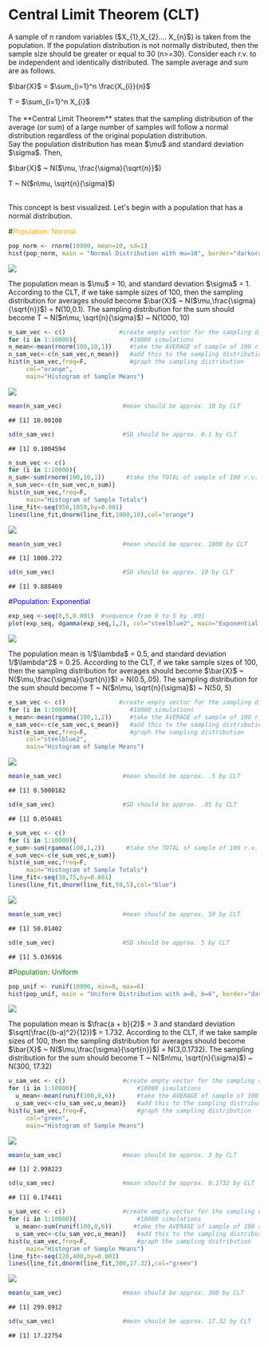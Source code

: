 # Central Limit Theorem (CLT)
<p>
A sample of n random variables ($X_{1},X_{2}.... X_{n}$) is taken from the population. If the population distribution is not normally distributed, then the sample size should be greater or equal to 30 (n>=30). Consider each r.v. to be independent and identically distributed. The sample average and sum are as follows.
<p>
$\bar{X}$ = $\sum_{i=1}^n \frac{X_{i}}{n}$
<p>
T = $\sum_{i=1}^n X_{i}$
<br><br>
The **Central Limit Theorem** states that the sampling distribution of the average (or sum) of a large number of samples will follow a normal distribution regardless of the original population distribution.
<br>
Say the population distribution has mean $\mu$ and standard deviation $\sigma$. Then, <p>
$\bar{X}$ ~ N($\mu, \frac{\sigma}{\sqrt{n}}$) <p>
T ~ N($n\mu, \sqrt{n}{\sigma}$)
<p>
<br>
This concept is best visualized. Let's begin with a population that has a normal distribution. 

#<span style="color:orange">Population: Normal</span>

```r
pop_norm <- rnorm(10000, mean=10, sd=1) 
hist(pop_norm, main = "Normal Distribution with mu=10", border="darkorange2")
```

![](CLT_files/figure-html/unnamed-chunk-1-1.png)<!-- -->
<p>
The population mean is $\mu$ = 10, and standard deviation $\sigma$ = 1. According to the CLT, if we take sample sizes of 100, then the sampling distribution for averages should become $\bar{X}$ ~ N($\mu,\frac{\sigma}{\sqrt{n}}$) = N(10,0.1). The sampling distribution for the sum should become T ~ N($n\mu, \sqrt{n}{\sigma}$) ~ N(1000, 10) <p>


```r
n_sam_vec <- c()               #create empty vector for the sampling distribution 
for (i in 1:10000){               #10000 simulations
n_mean<-mean(rnorm(100,10,1))     #take the AVERAGE of sample of 100 r.v.
n_sam_vec<-c(n_sam_vec,n_mean)}   #add this to the sampling distribution vector
hist(n_sam_vec,freq=F,            #graph the sampling distribution
     col="orange",
     main="Histogram of Sample Means")         
```

![](CLT_files/figure-html/unnamed-chunk-2-1.png)<!-- -->

```r
mean(n_sam_vec)                 #mean should be approx. 10 by CLT
```

```
## [1] 10.00108
```

```r
sd(n_sam_vec)                   #SD should be approx. 0.1 by CLT
```

```
## [1] 0.1004594
```

```r
n_sum_vec <- c()                 
for (i in 1:10000){           
n_sum<-sum(rnorm(100,10,1))      #take the TOTAL of sample of 100 r.v.
n_sum_vec<-c(n_sum_vec,n_sum)}       
hist(n_sum_vec,freq=F,
     main="Histogram of Sample Totals")
line_fit<-seq(950,1050,by=0.001) 
lines(line_fit,dnorm(line_fit,1000,10),col="orange")
```

![](CLT_files/figure-html/unnamed-chunk-3-1.png)<!-- -->

```r
mean(n_sum_vec)                 #mean should be approx. 1000 by CLT
```

```
## [1] 1000.272
```

```r
sd(n_sum_vec)                   #SD should be approx. 10 by CLT
```

```
## [1] 9.888469
```

#<span style="color:blue">Population: Exponential</span>

```r
exp_seq <-seq(0,5,0.001)  #sequence from 0 to 5 by .001 
plot(exp_seq, dgamma(exp_seq,1,2), col="steelblue2", main="Exponential Distribution with λ = 2") 
```

![](CLT_files/figure-html/unnamed-chunk-4-1.png)<!-- -->
<p>
The population mean is 1/$\lambda$ = 0.5, and standard deviation 1/$\lambda^2$ = 0.25. According to the CLT, if we take sample sizes of 100, then the sampling distribution for averages should become $\bar{X}$ ~ N($\mu,\frac{\sigma}{\sqrt{n}}$) = N(0.5,.05). The sampling distribution for the sum should become T ~ N($n\mu, \sqrt{n}{\sigma}$) ~ N(50, 5) <p>


```r
e_sam_vec <- c()               #create empty vector for the sampling distribution 
for (i in 1:10000){               #10000 simulations
s_mean<-mean(rgamma(100,1,2))     #take the AVERAGE of sample of 100 r.v.
e_sam_vec<-c(e_sam_vec,s_mean)}   #add this to the sampling distribution vector
hist(e_sam_vec,freq=F,            #graph the sampling distribution
     col="steelblue2",
     main="Histogram of Sample Means")         
```

![](CLT_files/figure-html/unnamed-chunk-5-1.png)<!-- -->

```r
mean(e_sam_vec)                 #mean should be approx. .5 by CLT
```

```
## [1] 0.5000182
```

```r
sd(e_sam_vec)                   #SD should be approx. .05 by CLT
```

```
## [1] 0.050481
```

```r
e_sum_vec <- c()                 
for (i in 1:10000){           
e_sum<-sum(rgamma(100,1,2))      #take the TOTAL of sample of 100 r.v.
e_sum_vec<-c(e_sum_vec,e_sum)}       
hist(e_sum_vec,freq=F,
     main="Histogram of Sample Totals")
line_fit<-seq(30,75,by=0.001) 
lines(line_fit,dnorm(line_fit,50,5),col="blue")
```

![](CLT_files/figure-html/unnamed-chunk-6-1.png)<!-- -->

```r
mean(e_sum_vec)                 #mean should be approx. 50 by CLT
```

```
## [1] 50.01402
```

```r
sd(e_sum_vec)                   #SD should be approx. 5 by CLT
```

```
## [1] 5.036916
```
#<span style="color:green">Population: Uniform</span>

```r
pop_unif <- runif(10000, min=0, max=6) 
hist(pop_unif, main = "Uniform Distribution with a=0, b=6", border="darkgreen")
```

![](CLT_files/figure-html/unnamed-chunk-7-1.png)<!-- -->
<p>
The population mean is $\frac{a + b}{2}$ = 3 and standard deviation $\sqrt(\frac{(b-a)^2}{12})$ = 1.732. According to the CLT, if we take sample sizes of 100, then the sampling distribution for averages should become $\bar{X}$ ~ N($\mu,\frac{\sigma}{\sqrt{n}}$) = N(3,0.1732). The sampling distribution for the sum should become T ~ N($n\mu, \sqrt{n}{\sigma}$) ~ N(300, 17.32) <p>

```r
u_sam_vec <- c()                #create empty vector for the sampling distribution
for (i in 1:10000){                 #10000 simulations
  u_mean<-mean(runif(100,0,6))      #take the AVERAGE of sample of 100 r.v.
  u_sam_vec<-c(u_sam_vec,u_mean)}   #add this to the sampling distribution vector
hist(u_sam_vec,freq=F,              #graph the sampling distribution
     col="green",
     main="Histogram of Sample Means")         
```

![](CLT_files/figure-html/unnamed-chunk-8-1.png)<!-- -->

```r
mean(u_sam_vec)                 #mean should be approx. 3 by CLT
```

```
## [1] 2.998223
```

```r
sd(u_sam_vec)                   #mean should be approx. 0.1732 by CLT
```

```
## [1] 0.174411
```

```r
u_sam_vec <- c()                #create empty vector for the sampling distribution
for (i in 1:10000){                 #10000 simulations
  u_mean<-sum(runif(100,0,6))      #take the AVERAGE of sample of 100 r.v.
  u_sam_vec<-c(u_sam_vec,u_mean)}   #add this to the sampling distribution vector
hist(u_sam_vec,freq=F,              #graph the sampling distribution
     main="Histogram of Sample Means")   
line_fit<-seq(220,400,by=0.001) 
lines(line_fit,dnorm(line_fit,300,17.32),col="green")
```

![](CLT_files/figure-html/unnamed-chunk-9-1.png)<!-- -->

```r
mean(u_sam_vec)                 #mean should be approx. 300 by CLT
```

```
## [1] 299.8912
```

```r
sd(u_sam_vec)                   #mean should be approx. 17.32 by CLT
```

```
## [1] 17.22754
```
